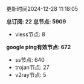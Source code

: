 更新时间2024-12-28 11:18:05

**总订阅: 22**
**总节点: 5909**
- vless节点: 8

**google ping有效节点: 672**
- ss节点: 640
- trojan节点: 27
- v2ray节点: 5
